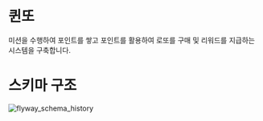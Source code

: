 # 퀸또
미션을 수행하여 포인트를 쌓고
포인트를 활용하여 로또를 구매 및 리워드를 지급하는 시스템을 구축합니다.

# 스키마 구조
![flyway_schema_history](https://github.com/user-attachments/assets/db7e3e56-49cf-4136-b978-618a389f91d7)
